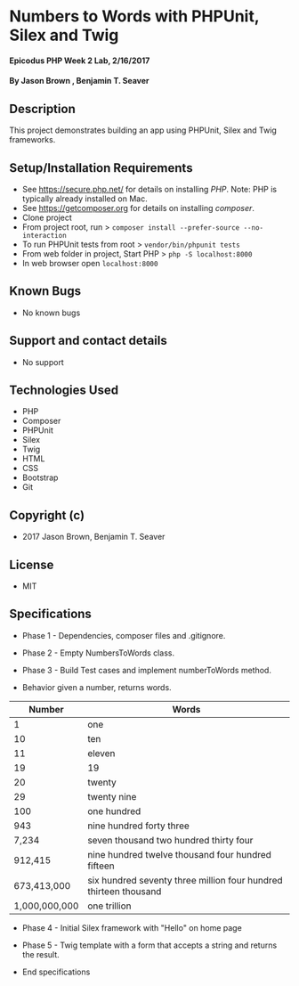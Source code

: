 # Numbers to Words with PHPUnit, Silex and Twig

#### Epicodus PHP Week 2 Lab, 2/16/2017

#### By Jason Brown , Benjamin T. Seaver

## Description

This project demonstrates building an app using PHPUnit, Silex and Twig frameworks.

## Setup/Installation Requirements
* See https://secure.php.net/ for details on installing _PHP_.  Note: PHP is typically already installed on Mac.
* See https://getcomposer.org for details on installing _composer_.
* Clone project
* From project root, run > `composer install --prefer-source --no-interaction`
* To run PHPUnit tests from root > `vendor/bin/phpunit tests`
* From web folder in project, Start PHP > `php -S localhost:8000`
* In web browser open `localhost:8000`

## Known Bugs
* No known bugs

## Support and contact details
* No support

## Technologies Used
* PHP
* Composer
* PHPUnit
* Silex
* Twig
* HTML
* CSS
* Bootstrap
* Git

## Copyright (c)
* 2017 Jason Brown, Benjamin T. Seaver

## License
* MIT

## Specifications
* Phase 1 - Dependencies, composer files and .gitignore.
* Phase 2 - Empty NumbersToWords class.
* Phase 3 - Build Test cases and implement numberToWords method.

* Behavior given a number, returns words.

| Number              | Words             |
|--------------|----------------------------|
| 1          |     one           |  
| 10          |     ten |  
| 11          |     eleven |
| 19         |     19 |
| 20          |     twenty |
| 29          |     twenty nine |
| 100          |     one hundred |                                 
| 943          |     nine hundred forty three |
| 7,234     |     seven thousand two hundred thirty four   |
| 912,415  |      nine hundred twelve thousand four hundred fifteen |
| 673,413,000 | six hundred seventy three million four hundred thirteen thousand |
| 1,000,000,000 | one trillion |

* Phase 4 - Initial Silex framework with "Hello" on home page
* Phase 5 - Twig template with a form that accepts a string and returns the result.

* End specifications

